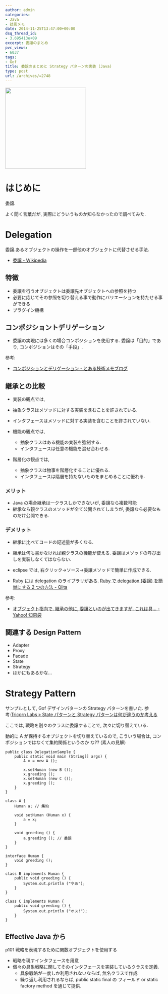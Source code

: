 ```yaml
---
author: admin
categories:
- Java
- 技術メモ
date: 2014-11-25T13:47:00+00:00
dsq_thread_id:
- 3.695413e+09
excerpt: 委譲のまとめ
pvc_views:
- 6037
tags:
- Gof
title: 委譲のまとめと Strategy パターンの実装 (Java)
type: post
url: /archives/=2748
---
```


<a href="https://futurismo.biz/wp-content/uploads/java.png"><img alt="" src="https://futurismo.biz/wp-content/uploads/java.png" width="256" height="256" /></a>

はじめに
========

委譲.

よく聞く言葉だが, 実際にどういうものか知らなかったので調べてみた.

Delegation
==========

委譲.あるオブジェクトの操作を一部他のオブジェクトに代替させる手法.

-   [委譲 - Wikipedia](https://ja.wikipedia.org/wiki/%E5%A7%94%E8%AD%B2)

特徴
----

-   委譲を行うオブジェクトは委譲先オブジェクトへの参照を持つ
-   必要に応じてその参照を切り替える事で動作にバリエーションを持たせる事ができる
-   プラグイン機構

コンポジショントデリゲーション
------------------------------

-   委譲の実現には多くの場合コンポジションを使用する.
    委譲は「目的」であり, コンポジションはその「手段」.

参考:

-   [コンポジションとデリゲーション -
    とある技術メモブログ](https://d.hatena.ne.jp/earu/20100525/1274794979)

継承との比較
------------

-   実装の観点では,
-   抽象クラスはメソッドに対する実装を含むことを許されている.
-   インタフェースはメソッドに対する実装を含むことを許されていない.

-   機能の観点では,
    -   抽象クラスはある機能の実装を強制する.
    -   インタフェースは任意の機能を混ぜ合わせる.
-   階層化の観点では,
    -   抽象クラスは物事を階層化することに優れる.
    -   インタフェースは階層を持たないものをまとめることに優れる.

### メリット

-   Java の場合継承は一クラスしかできないが, 委譲なら複数可能
-   継承なら親クラスのメソッドが全て公開されてしまうが,
    委譲なら必要なものだけ公開できる.

### デメリット

-   継承に比べてコードの記述量が多くなる.
-   継承は何も書かなければ親クラスの機能が使える.
    委譲はメソッドの呼び出しを実装しなくてはならない.

-   eclipse では, 右クリック→ソース→委譲メソッドで簡単に作成できる.
-   Ruby には delegation のライブラリがある. [Ruby で delegation (委譲)
    を簡単にする 2 つの方法 -
    Qiita](https://qiita.com/w650/items/671cc9c49b2ebf60620d)

参考:

-   [オブジェクト指向で. 継承の他に, 委譲といのが出てきますが.
    これは具... - Yahoo!
    知恵袋](https://detail.chiebukuro.yahoo.co.jp/qa/question_detail/q14103428069)

関連する Design Pattern
-----------------------

-   Adapter
-   Proxy
-   Facade
-   State
-   Strategy
-   ほかにもあるかな...

Strategy Pattern
================

サンプルとして, Gof デザインパターンの Strategy パターンを書いた.
参考:[Tricorn Labs » State パターンと Strategy
パターンは何が違うのか考える](https://lab.tricorn.co.jp/toda/1088)

ここでは, 戦略を別々のクラスに委譲することで, 次々に切り替えている.

動的に A が保持するオブジェクトを切り替えているので, こういう場合は,
コンポジションではなくて集約関係というのか な?? (素人の見解)

``` {.java}
public class DelegationSample {
    public static void main (String[] args) {
        A x = new A ();

        x.setHuman (new B ());
        x.greeding ();
        x.setHuman (new C ());
        x.greeding ();
    }
}

class A {
    Human a; // 集約

    void setHuman (Human x) {
        a = x;
    }

    void greeding () {
        a.greeding (); // 委譲
    }
}

interface Human {
    void greeding ();
}

class B implements Human {
    public void greeding () {
        System.out.println ("やあ");
    }
}

class C implements Human {
    public void greeding () {
        System.out.println ("オス!");
    }
}
```

Effective Java から
-------------------

p101 戦略を表現するために関数オブジェクトを使用する

-   戦略を現すインタフェースを用意
-   個々の具象戦略に関してそのインタフェースを実装しているクラスを定義.
    -   具象戦略が一度しか利用されないならば, 無名クラスで作成
    -   繰り返し利用されるならば, public static final の フィールド or
        static factory method を通じて提供.

